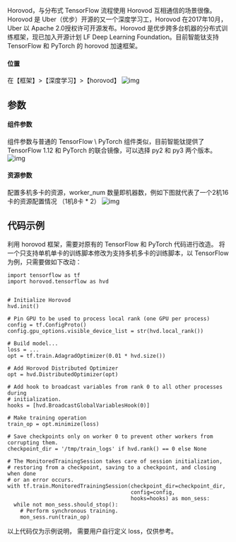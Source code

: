 Horovod，与分布式 TensorFlow 流程使用 Horovod 互相通信的场景很像。Horovod 是 Uber（优步）开源的又一个深度学习工，Horovod 在2017年10月，Uber 以 Apache 2.0授权许可开源发布。Horovod 是优步跨多台机器的分布式训练框架，现已加入开源计划 LF Deep Learning Foundation。目前智能钛支持 TensorFlow 和 PyTorch 的 horovod 加速框架。
#### 位置
在【框架】>【深度学习】>【horovod】
![img](https://main.qcloudimg.com/raw/28d9734a48723aa1bc4f7f8ecca5fb85.png)

## 参数
#### 组件参数
组件参数与普通的 TensorFlow \ PyTorch 组件类似，目前智能钛提供了  TensorFlow 1.12 和 PyTorch 的联合镜像，可以选择 py2 和 py3 两个版本。
![img](https://main.qcloudimg.com/raw/989b979be4eb12c8c9d56a10a5de26e0.png)

#### 资源参数
配置多机多卡的资源，worker_num 数量即机器数，例如下图就代表了一个2机16卡的资源配置情况 （1机8卡  * 2）
![img](https://main.qcloudimg.com/raw/5dc6e5ef3c3f65e5ef8b344eb5127fa2.png)


## 代码示例
利用 horovod 框架，需要对原有的 TensorFlow 和 PyTorch 代码进行改造。
将一个只支持单机单卡的训练脚本修改为支持多机多卡的训练脚本，以 TensorFlow 为例，只需要做如下改动：

```
import tensorflow as tf
import horovod.tensorflow as hvd


# Initialize Horovod
hvd.init()

# Pin GPU to be used to process local rank (one GPU per process)
config = tf.ConfigProto()
config.gpu_options.visible_device_list = str(hvd.local_rank())

# Build model...
loss = ...
opt = tf.train.AdagradOptimizer(0.01 * hvd.size())

# Add Horovod Distributed Optimizer
opt = hvd.DistributedOptimizer(opt)

# Add hook to broadcast variables from rank 0 to all other processes during
# initialization.
hooks = [hvd.BroadcastGlobalVariablesHook(0)]

# Make training operation
train_op = opt.minimize(loss)

# Save checkpoints only on worker 0 to prevent other workers from corrupting them.
checkpoint_dir = '/tmp/train_logs' if hvd.rank() == 0 else None

# The MonitoredTrainingSession takes care of session initialization,
# restoring from a checkpoint, saving to a checkpoint, and closing when done
# or an error occurs.
with tf.train.MonitoredTrainingSession(checkpoint_dir=checkpoint_dir,
                                       config=config,
                                       hooks=hooks) as mon_sess:
  while not mon_sess.should_stop():
    # Perform synchronous training.
    mon_sess.run(train_op)

```

以上代码仅为示例说明， 需要用户自行定义 loss，仅供参考。
